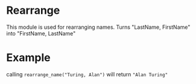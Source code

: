 Rearrange
=========

This module is used for rearranging names.
Turns "LastName, FirstName" into "FirstName, LastName"

# Example

calling `rearrange_name("Turing, Alan")` will return `"Alan Turing"`
